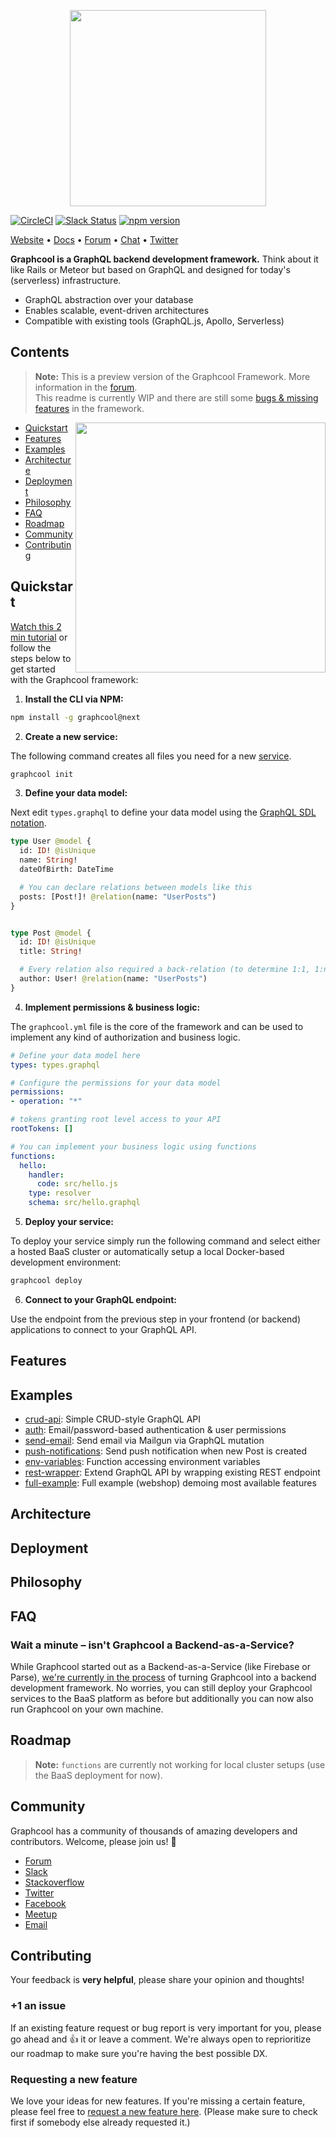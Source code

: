 <p align="center"><a href="https://www.graph.cool"><img src="https://imgur.com/NNp55eL.png" width="314"></a></p>

[![CircleCI](https://circleci.com/gh/graphcool/graphcool.svg?style=shield)](https://circleci.com/gh/graphcool/graphcool) [![Slack Status](https://slack.graph.cool/badge.svg)](https://slack.graph.cool) [![npm version](https://img.shields.io/badge/npm%20package-next-brightgreen.svg)](https://badge.fury.io/js/graphcool)

[Website](https://www.graph.cool/) • [Docs](https://docs-next.graph.cool/) • [Forum](https://www.graph.cool/forum) • [Chat](https://slack.graph.cool/) • [Twitter](https://twitter.com/graphcool)


**Graphcool is a GraphQL backend development framework.** Think about it like Rails or Meteor but based on GraphQL and designed for today's (serverless) infrastructure.

* GraphQL abstraction over your database
* Enables scalable, event-driven architectures
* Compatible with existing tools (GraphQL.js, Apollo, Serverless)

## Contents

> **Note:** This is a preview version of the Graphcool Framework. More information in the [forum](https://www.graph.cool/forum/t/feedback-new-cli-beta/949).<br>
> This readme is currently WIP and there are still some [bugs & missing features]() in the framework.

<img align="right" width="400" src="https://imgur.com/EsopgE3.gif" />

* [Quickstart](#quickstart)
* [Features](#features)
* [Examples](#examples)
* [Architecture](#architecture)
* [Deployment](#deployment)
* [Philosophy](#philosophy)
* [FAQ](#faq)
* [Roadmap](#roadmap)
* [Community](#community)
* [Contributing](#contributing)

## Quickstart

[Watch this 2 min tutorial](https://www.youtube.com/watch?v=gg_SJ8a5xpA) or follow the steps below to get started with the Graphcool framework:

1. **Install the CLI via NPM:**

  ```sh
  npm install -g graphcool@next
  ```

2. **Create a new service:**

  The following command creates all files you need for a new [service](https://docs-next.graph.cool/reference/service-definition/overview-opheidaix3).

  ```sh
  graphcool init
  ```

3. **Define your data model:**

  Next edit `types.graphql` to define your data model using the [GraphQL SDL notation](https://docs-next.graph.cool/reference/database/data-modelling-eiroozae8u).
  
  ```graphql
  type User @model {
    id: ID! @isUnique
    name: String!
    dateOfBirth: DateTime
  
    # You can declare relations between models like this
    posts: [Post!]! @relation(name: "UserPosts")
  }
  
  
  type Post @model {
    id: ID! @isUnique
    title: String!
  
    # Every relation also required a back-relation (to determine 1:1, 1:n or n:m)
    author: User! @relation(name: "UserPosts")
  }

  ```

4. **Implement permissions & business logic:**

  The `graphcool.yml` file is the core of the framework and can be used to implement any kind of authorization and business logic.

  ```yml
  # Define your data model here
  types: types.graphql

  # Configure the permissions for your data model
  permissions:
  - operation: "*"

  # tokens granting root level access to your API
  rootTokens: []

  # You can implement your business logic using functions
  functions:
    hello:
      handler:
        code: src/hello.js
      type: resolver
      schema: src/hello.graphql
  ```

5. **Deploy your service:**

  To deploy your service simply run the following command and select either a hosted BaaS cluster or automatically setup a local Docker-based development environment:

  ```sh
  graphcool deploy
  ```

6. **Connect to your GraphQL endpoint:**

  Use the endpoint from the previous step in your frontend (or backend) applications to connect to your GraphQL API.

## Features


## Examples

* [crud-api](examples/crud-api): Simple CRUD-style GraphQL API
* [auth](examples/auth): Email/password-based authentication & user permissions
* [send-email](examples/send-email): Send email via Mailgun via GraphQL mutation
* [push-notifications](examples/push-notifications): Send push notification when new Post is created
* [env-variables](examples/env-variables): Function accessing environment variables
* [rest-wrapper](examples/rest-wrapper): Extend GraphQL API by wrapping existing REST endpoint
* [full-example](examples/full-example): Full example (webshop) demoing most available features

## Architecture

## Deployment

## Philosophy

## FAQ

### Wait a minute – isn't Graphcool a Backend-as-a-Service?

While Graphcool started out as a Backend-as-a-Service (like Firebase or Parse), [we're currently in the process](https://blog.graph.cool/graphcool-framework-preview-ff42081b1333) of turning Graphcool into a backend development framework. No worries, you can still deploy your Graphcool services to the BaaS platform as before but additionally you can now also run Graphcool on your own machine.

## Roadmap

> **Note:** `functions` are currently not working for local cluster setups (use the BaaS deployment for now).

## Community

Graphcool has a community of thousands of amazing developers and contributors. Welcome, please join us! 👋

- [Forum](https://www.graph.cool/forum)
- [Slack](https://slack.graph.cool/)
- [Stackoverflow](https://stackoverflow.com/questions/tagged/graphcool)
- [Twitter](https://twitter.com/graphcool)
- [Facebook](https://www.facebook.com/GraphcoolHQ)
- [Meetup](https://www.meetup.com/graphql-berlin)
- [Email](hello@graph.cool)


## Contributing

Your feedback is **very helpful**, please share your opinion and thoughts!

### +1 an issue

If an existing feature request or bug report is very important for you, please go ahead and :+1: it or leave a comment. We're always open to reprioritize our roadmap to make sure you're having the best possible DX.

### Requesting a new feature

We love your ideas for new features. If you're missing a certain feature, please feel free to [request a new feature here](https://github.com/graphcool/graphcool/issues/new). (Please make sure to check first if somebody else already requested it.)
